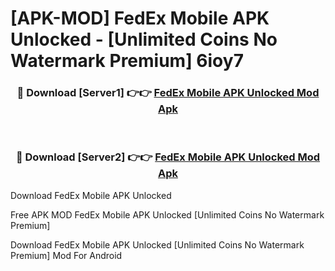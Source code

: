 # [APK-MOD] FedEx Mobile APK Unlocked - [Unlimited Coins No Watermark Premium] 6ioy7



<div align="center">
<h3>🔴 Download [Server1] 👉👉 <a href="https://momento.my/?title=FedEx_Mobile_APK_Unlocked">FedEx Mobile APK Unlocked Mod Apk</a></h3><br>

<h3>🔴 Download [Server2] 👉👉 <a href="https://momento.my/?title=FedEx_Mobile_APK_Unlocked">FedEx Mobile APK Unlocked Mod Apk</a></h3>
</div>



Download FedEx Mobile APK Unlocked 

Free APK MOD FedEx Mobile APK Unlocked [Unlimited Coins No Watermark Premium]

Download FedEx Mobile APK Unlocked [Unlimited Coins No Watermark Premium] Mod For Android
